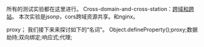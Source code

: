 所有的测试实验都在这里进行。
Cross-domain-and-cross-station：[跨域和跨站](https://juejin.cn/post/6926731819903631368)。
本次实验是jsonp，cors跨域资源共享。和nginx。

proxy；
我们接下来来探讨如下的“名词”。
Object.defineProperty();proxy;数据劫持;双向绑定;响应式;代理;


































